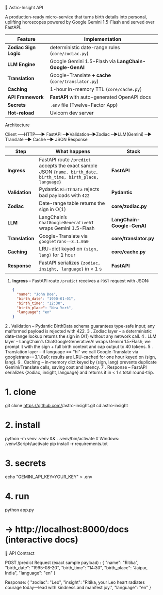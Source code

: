 🌌 Astro-Insight API

A production-ready micro-service that turns birth details into personal, uplifting horoscopes powered by Google Gemini 1.5-Flash and served over FastAPI.

| Feature               | Implementation                                         |
| --------------------- | ------------------------------------------------------ |
| **Zodiac Sign Logic** | deterministic date-range rules (`core/zodiac.py`)      |
| **LLM Engine**        | Google Gemini 1.5-Flash via **LangChain-Google-GenAI** |
| **Translation**       | Google-Translate **+ cache** (`core/translator.py`)    |
| **Caching**           | 1-hour in-memory TTL (`core/cache.py`)                 |
| **API Framework**     | **FastAPI** with auto-generated OpenAPI docs           |
| **Secrets**           | `.env` file (Twelve-Factor App)                        |
| **Hot-reload**        | Uvicorn dev server                                     |


Architecture

Client ──HTTP──► FastAPI ─►Validation─►Zodiac ─►LLM(Gemini) ─► Translate ─► Cache ─► JSON Response

| Step            | What happens                                                                                                   | Stack                      |
| --------------- | -------------------------------------------------------------------------------------------------------------- | -------------------------- |
| **Ingress**     | FastAPI route `/predict` accepts the exact sample JSON `{name, birth_date, birth_time, birth_place, language}` | **FastAPI**                |
| **Validation**  | Pydantic `BirthData` rejects bad payloads with `422`                                                           | **Pydantic**               |
| **Zodiac**      | Date-range table returns the sign in O(1)                                                                      | **core/zodiac.py**         |
| **LLM**         | LangChain’s `ChatGoogleGenerativeAI` wraps Gemini 1.5-Flash                                                    | **LangChain-Google-GenAI** |
| **Translation** | Google-Translate via `googletrans==3.1.0a0`                                                                    | **core/translator.py**     |
| **Caching**     | LRU-dict keyed on `(sign, lang)` for 1 hour                                                                    | **core/cache.py**          |
| **Response**    | FastAPI serializes `{zodiac, insight, language}` in < 1 s                                                      | **FastAPI**                |


1. **Ingress** – FastAPI route `/predict` receives a `POST` request with JSON:  
   ```json
   {
     "name": "John Doe",
     "birth_date": "1990-01-01",
     "birth_time": "12:30",
     "birth_place": "New York",
     "language": "en"
   }
2 . Validation – Pydantic BirthData schema guarantees type-safe input; any malformed payload is rejected with 422.
3 . Zodiac layer – a deterministic date-range lookup returns the sign in O(1) without any network call.
4 . LLM layer – LangChain’s ChatGoogleGenerativeAI wraps Gemini 1.5-Flash; we prompt it with the sign + full birth context and cap output to 40 tokens.
5 . Translation layer – if language == "hi" we call Google-Translate via googletrans==3.1.0a0; results are LRU-cached for one hour keyed on (sign, lang).
6 . Caching – in-memory dict keyed by (sign, lang) prevents duplicate Gemini/Translate calls, saving cost and latency.
7 . Response – FastAPI serializes {zodiac, insight, language} and returns it in < 1 s total round-trip.


# 1. clone
git clone https://github.com/<you>/astro-insight.git
cd astro-insight

# 2. install
python -m venv .venv && . .venv/bin/activate   # Windows: .venv\Scripts\activate
pip install -r requirements.txt

# 3. secrets
echo "GEMINI_API_KEY=YOUR_KEY" > .env

# 4. run
python app.py
# → http://localhost:8000/docs  (interactive docs)




📖 API Contract

POST /predict
Request (exact sample payload) : 
{
  "name": "Ritika",
  "birth_date": "1995-08-20",
  "birth_time": "14:30",
  "birth_place": "Jaipur, India",
  "language": "en"
}

Response:
{
  "zodiac": "Leo",
  "insight": "Ritika, your Leo heart radiates courage today—lead with kindness and manifest joy.",
  "language": "en"
}
